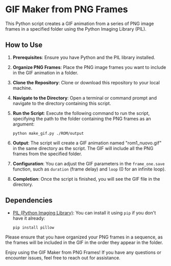 # GIF Maker from PNG Frames

This Python script creates a GIF animation from a series of PNG image frames in a specified folder using the Python Imaging Library (PIL).

## How to Use

1. **Prerequisites**: Ensure you have Python and the PIL library installed.

2. **Organize PNG Frames**: Place the PNG image frames you want to include in the GIF animation in a folder.

3. **Clone the Repository**: Clone or download this repository to your local machine.

4. **Navigate to the Directory**: Open a terminal or command prompt and navigate to the directory containing this script.

5. **Run the Script**: Execute the following command to run the script, specifying the path to the folder containing the PNG frames as an argument:
   ```
   python make_gif.py ./ROM/output
   ```

6. **Output**: The script will create a GIF animation named "rom1_nuovo.gif" in the same directory as the script. The GIF will include all the PNG frames from the specified folder.

7. **Configuration**: You can adjust the GIF parameters in the `frame_one.save` function, such as `duration` (frame delay) and `loop` (0 for an infinite loop).

8. **Completion**: Once the script is finished, you will see the GIF file in the directory.

## Dependencies

- [PIL (Python Imaging Library)](https://pillow.readthedocs.io/): You can install it using `pip` if you don't have it already:

   ```
   pip install pillow
   ```

Please ensure that you have organized your PNG frames in a sequence, as the frames will be included in the GIF in the order they appear in the folder.

Enjoy using the GIF Maker from PNG Frames! If you have any questions or encounter issues, feel free to reach out for assistance.
